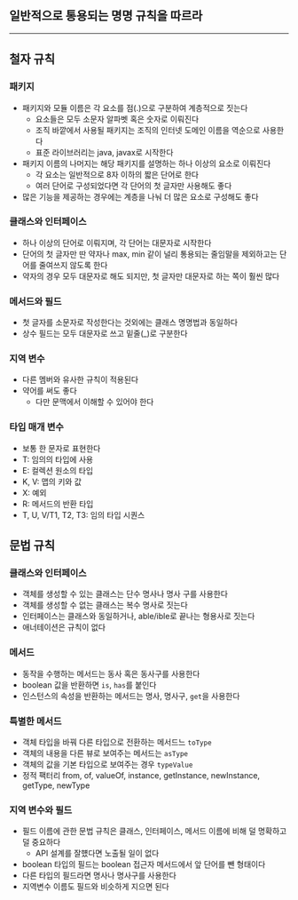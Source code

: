 ## 일반적으로 통용되는 명명 규칙을 따르라
---
## 철자 규칙
### 패키지
- 패키지와 모듈 이름은 각 요소를 점(.)으로 구분하여 계층적으로 짓는다
	-  요소들은 모두 소문자 알파벳 혹은 숫자로 이뤄진다
	- 조직 바깥에서 사용될 패키지는 조직의 인터넷 도메인 이름을 역순으로 사용한다
	- 표준 라이브러리는 java, javax로 시작한다
- 패키지 이름의 나머지는 해당 패키지를 설명하는 하나 이상의 요소로 이뤄진다
	- 각 요소는 일반적으로 8자 이하의 짧은 단어로 한다
	- 여러 단어로 구성되었다면 각 단어의 첫 글자만 사용해도 좋다
- 많은 기능을 제공하는 경우에는 계층을 나눠 더 많은 요소로 구성해도 좋다

### 클래스와 인터페이스
- 하나 이상의 단어로 이뤄지며, 각 단어는 대문자로 시작한다
- 단어의 첫 글자만 딴 약자나 max, min 같이 널리 통용되는 줄임말을 제외하고는 단어를 줄여쓰지 않도록 한다
- 약자의 경우 모두 대문자로 해도 되지만, 첫 글자만 대문자로 하는 쪽이 훨씬 많다

### 메서드와 필드
- 첫 글자를 소문자로 작성한다는 것외에는 클래스 명명법과 동일하다
- 상수 필드는 모두 대문자로 쓰고 밑줄(\_)로 구분한다

### 지역 변수
- 다른 멤버와 유사한 규칙이 적용된다
- 약어를 써도 좋다
	- 다만 문맥에서 이해할 수 있어야 한다

### 타입 매개 변수
- 보통 한 문자로  표현한다
- T: 임의의 타입에 사용
- E: 컬렉션 원소의 타입
- K, V: 맵의 키와 값
- X: 예외
- R: 메서드의 반환 타입
- T, U, V/T1, T2, T3: 임의 타입 시퀀스

## 문법 규칙
### 클래스와 인터페이스
- 객체를 생성할 수 있는 클래스는 단수 명사나 명사 구를 사용한다
- 객체를 생성할 수 없는 클래스는 복수 명사로 짓는다
- 인터페이스는 클래스와 동일하거나, able/ible로 끝나는 형용사로 짓는다
- 애너테이션은 규칙이 없다

### 메서드
- 동작을 수행하는 메서드는 동사 혹은 동사구를 사용한다
- boolean 값을 반환하면 `is`, `has`를 붙인다
- 인스턴스의 속성을 반환하는 메서드는 명사, 명사구, `get`을 사용한다

### 특별한 메서드
- 객체 타입을 바꿔 다른 타입으로 전환하는 메서드느 `toType`
- 객체의 내용을 다른 뷰로 보여주는 메서드는 `asType`
- 객체의 값을 기본 타입으로 보여주는 경우 `typeValue`
- 정적 팩터리 from, of, valueOf, instance, getInstance, newInstance, getType, newType

### 지역 변수와 필드
- 필드 이름에 관한 문법 규칙은 클래스, 인터페이스, 메서드 이름에 비해 덜 명확하고 덜 중요하다
	- API 설계를 잘헀다면 노출될 일이 없다
- boolean 타입의 필드는 boolean 접근자 메서드에서 앞 단어를 뺀 형태이다
- 다른 타입의 필드라면 명사나 명사구를 사용한다
- 지역변수 이름도 필드와 비슷하게 지으면 된다
